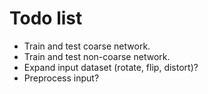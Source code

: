 # Todo list

* Train and test coarse network.
* Train and test non-coarse network.
* Expand input dataset (rotate, flip, distort)?
* Preprocess input?
